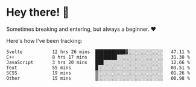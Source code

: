 # Hey there! 👋
Sometimes breaking and entering, but always a beginner. ❤️

Here's how I've been tracking:
<!--START_SECTION:waka-->

```text
Svelte           12 hrs 26 mins  ███████████▓░░░░░░░░░░░░░   47.11 %
C++              8 hrs 17 mins   ████████░░░░░░░░░░░░░░░░░   31.38 %
JavaScript       3 hrs 20 mins   ███░░░░░░░░░░░░░░░░░░░░░░   12.66 %
Text             55 mins         █░░░░░░░░░░░░░░░░░░░░░░░░   03.51 %
SCSS             19 mins         ▒░░░░░░░░░░░░░░░░░░░░░░░░   01.26 %
Other            15 mins         ▒░░░░░░░░░░░░░░░░░░░░░░░░   00.98 %
```

<!--END_SECTION:waka-->
